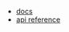 * [docs](../../docs/state_containers)
* [api reference](https://github.com/opensearch-project/OpenSearch-Dashboards/tree/main/src/plugins/opensearch_dashboards_utils/docs/state_containers)